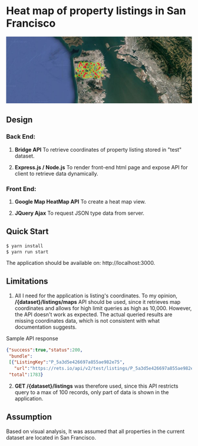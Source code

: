 # Heat map of property listings in San Francisco
![image](demo.png)

## Design
### Back End:

 1. **Bridge API** To retrieve coordinates of property listing stored in "test" dataset.

 2. **Express.js / Node.js** To render front-end html page and expose API for client to retrieve data dynamically.

### Front End:
 1. **Google Map HeatMap API** To create a heat map view.
 
 2. **JQuery Ajax** To request JSON type data from server.

## Quick Start

    $ yarn install 
    $ yarn run start
The application should be available on: http://localhost:3000.
    
## Limitations
1. All I need for the application is listing's coordinates. To my opinion, **/{dataset}/listings/maps** API should be used, since it retrieves map coordinates and allows for high limit queries as high as 10,000. However, the API doesn't work as expected. The actual queried results are missing coordinates data, which is not consistent with what documentation suggests. 

Sample API response
```json
{"success":true,"status":200,
 "bundle":
 [{"ListingKey":"P_5a3d5e426697a855ae982e75",
   "url":"https://rets.io/api/v2/test/listings/P_5a3d5e426697a855ae982e75"}],
 "total":1783}
```

2. **GET /{dataset}/listings** was therefore used, since this API restricts query to a max of 100 records, only part of data is shown in the application.

## Assumption
Based on visual analysis, It was assumed that all properties in the current dataset are located in San Francisco.
